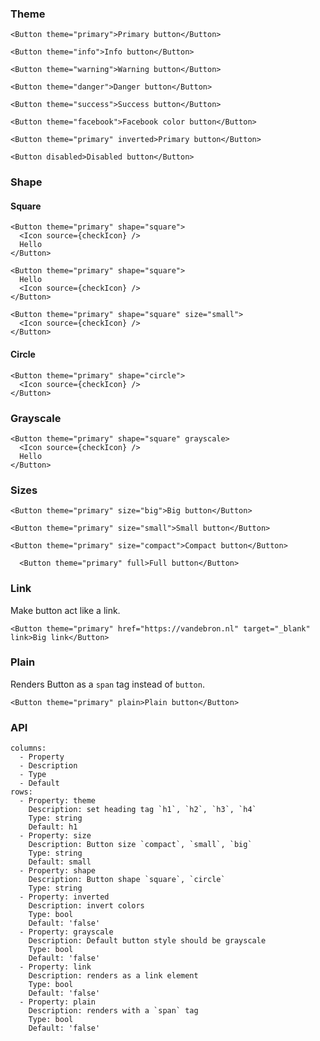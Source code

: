 ### Theme
```react
<Button theme="primary">Primary button</Button>
```

```react
<Button theme="info">Info button</Button>
```

```react
<Button theme="warning">Warning button</Button>
```

```react
<Button theme="danger">Danger button</Button>
```

```react
<Button theme="success">Success button</Button>
```

```react
<Button theme="facebook">Facebook color button</Button>
```

```react
<Button theme="primary" inverted>Primary button</Button>
```

```react
<Button disabled>Disabled button</Button>
```

### Shape

#### Square
```react
<Button theme="primary" shape="square">
  <Icon source={checkIcon} />
  Hello
</Button>
```

```react
<Button theme="primary" shape="square">
  Hello
  <Icon source={checkIcon} />
</Button>
```

```react
<Button theme="primary" shape="square" size="small">
  <Icon source={checkIcon} />
</Button>
```

#### Circle
```react
<Button theme="primary" shape="circle">
  <Icon source={checkIcon} />
</Button>
```

### Grayscale

```react
<Button theme="primary" shape="square" grayscale>
  <Icon source={checkIcon} />
  Hello
</Button>
```

### Sizes
```react
<Button theme="primary" size="big">Big button</Button>
```

```react
<Button theme="primary" size="small">Small button</Button>
```

```react
<Button theme="primary" size="compact">Compact button</Button>
```

```react
  <Button theme="primary" full>Full button</Button>
```

### Link
Make button act like a link.

```react
<Button theme="primary" href="https://vandebron.nl" target="_blank" link>Big link</Button>
```

### Plain
Renders Button as a `span` tag instead of `button`.

```react
<Button theme="primary" plain>Plain button</Button>
```


### API

```table
columns:
  - Property
  - Description
  - Type
  - Default
rows:
  - Property: theme
    Description: set heading tag `h1`, `h2`, `h3`, `h4`
    Type: string
    Default: h1
  - Property: size
    Description: Button size `compact`, `small`, `big`
    Type: string
    Default: small
  - Property: shape
    Description: Button shape `square`, `circle`
    Type: string
  - Property: inverted
    Description: invert colors
    Type: bool
    Default: 'false'
  - Property: grayscale
    Description: Default button style should be grayscale
    Type: bool
    Default: 'false'
  - Property: link
    Description: renders as a link element
    Type: bool
    Default: 'false'
  - Property: plain
    Description: renders with a `span` tag
    Type: bool
    Default: 'false'
```
